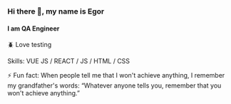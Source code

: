 ### Hi there 👋, my name is Egor
#### I am QA Engineer
🪲 Love testing

Skills: VUE JS / REACT / JS / HTML / CSS

⚡ Fun fact: When people tell me that I won't achieve anything, I remember my grandfather's words: “Whatever anyone tells you, remember that you won't achieve anything.” 




